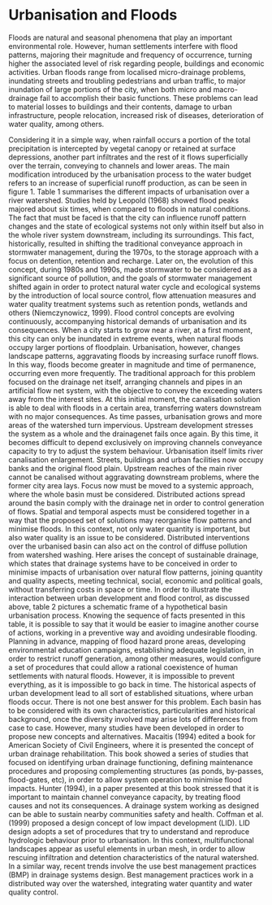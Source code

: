 # Urbanisation and Floods
Floods are natural and seasonal phenomena that play an important environmental role.
However, human settlements interfere with flood patterns, majoring their magnitude and
frequency of occurrence, turning higher the associated level of risk regarding people,
buildings and economic activities. Urban floods range from localised micro-drainage
problems, inundating streets and troubling pedestrians and urban traffic, to major
inundation of large portions of the city, when both micro and macro-drainage fail to
accomplish their basic functions. These problems can lead to material losses to buildings
and their contents, damage to urban infrastructure, people relocation, increased risk of
diseases, deterioration of water quality, among others.

Considering it in a simple way, when rainfall occurs a portion of the total precipitation is
intercepted by vegetal canopy or retained at surface depressions, another part infiltrates and
the rest of it flows superficially over the terrain, conveying to channels and lower areas. The
main modification introduced by the urbanisation process to the water budget refers to an
increase of superficial runoff production, as can be seen in figure 1. Table 1 summarises the
different impacts of urbanisation over a river watershed. Studies held by Leopold (1968)
showed flood peaks majored about six times, when compared to floods in natural
conditions.
The fact that must be faced is that the city can influence runoff pattern changes and the state
of ecological systems not only within itself but also in the whole river system downstream,
including its surroundings. This fact, historically, resulted in shifting the traditional
conveyance approach in stormwater management, during the 1970s, to the storage approach
with a focus on detention, retention and recharge. Later on, the evolution of this concept,
during 1980s and 1990s, made stormwater to be considered as a significant source of
pollution, and the goals of stormwater management shifted again in order to protect natural
water cycle and ecological systems by the introduction of local source control, flow
attenuation measures and water quality treatment systems such as retention ponds,
wetlands and others (Niemczynowicz, 1999).
Flood control concepts are evolving continuously, accompanying historical demands of
urbanisation and its consequences. When a city starts to grow near a river, at a first moment,
this city can only be inundated in extreme events, when natural floods occupy larger
portions of floodplain. Urbanisation, however, changes landscape patterns, aggravating
floods by increasing surface runoff flows. In this way, floods become greater in magnitude
and time of permanence, occurring even more frequently.
The traditional approach for this problem focused on the drainage net itself, arranging
channels and pipes in an artificial flow net system, with the objective to convey the
exceeding waters away from the interest sites. At this initial moment, the canalisation
solution is able to deal with floods in a certain area, transferring waters downstream with no
major consequences. As time passes, urbanisation grows and more areas of the watershed
turn impervious. Upstream development stresses the system as a whole and the drainagenet fails once again. By this time, it becomes difficult to depend exclusively on improving
channels conveyance capacity to try to adjust the system behaviour.
Urbanisation itself limits river canalisation enlargement. Streets, buildings and urban
facilities now occupy banks and the original flood plain. Upstream reaches of the main river
cannot be canalised without aggravating downstream problems, where the former city area
lays. Focus now must be moved to a systemic approach, where the whole basin must be
considered. Distributed actions spread around the basin comply with the drainage net in
order to control generation of flows. Spatial and temporal aspects must be considered
together in a way that the proposed set of solutions may reorganise flow patterns and
minimise floods. In this context, not only water quantity is important, but also water quality
is an issue to be considered. Distributed interventions over the urbanised basin can also act
on the control of diffuse pollution from watershed washing. Here arises the concept of
sustainable drainage, which states that drainage systems have to be conceived in order to
minimise impacts of urbanisation over natural flow patterns, joining quantity and quality
aspects, meeting technical, social, economic and political goals, without transferring costs in
space or time.
In order to illustrate the interaction between urban development and flood control, as
discussed above, table 2 pictures a schematic frame of a hypothetical basin urbanisation
process. Knowing the sequence of facts presented in this table, it is possible to say that it
would be easier to imagine another course of actions, working in a preventive way and
avoiding undesirable flooding. Planning in advance, mapping of flood hazard prone areas,
developing environmental education campaigns, establishing adequate legislation, in order
to restrict runoff generation, among other measures, would configure a set of procedures
that could allow a rational coexistence of human settlements with natural floods.
However, it is impossible to prevent everything, as it is impossible to go back in time. The
historical aspects of urban development lead to all sort of established situations, where
urban floods occur. There is not one best answer for this problem. Each basin has to be
considered with its own characteristics, particularities and historical background, once the
diversity involved may arise lots of differences from case to case. However, many studies
have been developed in order to propose new concepts and alternatives.
Macaitis (1994) edited a book for American Society of Civil Engineers, where it is presented
the concept of urban drainage rehabilitation. This book showed a series of studies that
focused on identifying urban drainage functioning, defining maintenance procedures and
proposing complementing structures (as ponds, by-passes, flood-gates, etc), in order to
allow system operation to minimise flood impacts. Hunter (1994), in a paper presented at
this book stressed that it is important to maintain channel conveyance capacity, by treating
flood causes and not its consequences. A drainage system working as designed can be able
to sustain nearby communities safety and health.
Coffman et al. (1999) proposed a design concept of low impact development (LID). LID
design adopts a set of procedures that try to understand and reproduce hydrologic
behaviour prior to urbanisation. In this context, multifunctional landscapes appear as useful
elements in urban mesh, in order to allow rescuing infiltration and detention characteristics
of the natural watershed.
In a similar way, recent trends involve the use best management practices (BMP) in drainage
systems design. Best management practices work in a distributed way over the watershed,
integrating water quantity and water quality control.
